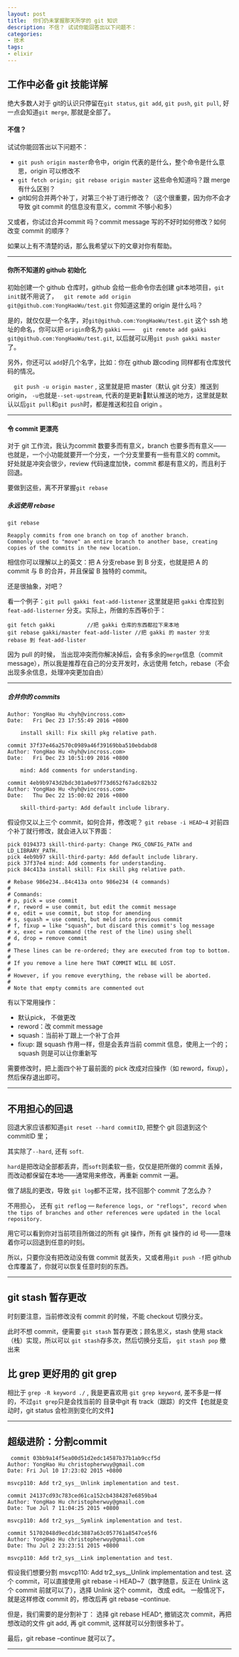 ```yaml
---
layout: post
title:  你们仍未掌握那天所学的 git 知识
description: 不信？ 试试你能回答出以下问题不：
categories:
- 技术
tags:
- elixir
---
```


## 工作中必备 git 技能详解

绝大多数人对于 git的认识只停留在`git status`, `git add`, `git push`, `git pull`, 好一点会知道`git merge`, 那就是全部了。

#### 不信？

试试你能回答出以下问题不：

- `git push origin master`命令中，origin 代表的是什么，整个命令是什么意思，origin 可以修改不
- `git fetch origin; git rebase origin master` 这些命令知道吗？跟 merge 有什么区别？
- git如何合并两个补丁，对第三个补丁进行修改？（这个很重要，因为你不会才导致 git commit 的信息没有意义，commit 不够小和多）



又或者，你试过合并commit 吗？commit message 写的不好时如何修改？如何改变 commit 的顺序？

如果以上有不清楚的话，那么我希望以下的文章对你有帮助。

---


#### 你所不知道的 github 初始化

初始创建一个 github 仓库时，github 会给一些命令你去创建 git本地项目，`git init`就不用说了，`  git remote add origin git@github.com:YongHaoWu/test.git` 你知道这里的 origin 是什么吗？

是的，就仅仅是一个名字，对`git@github.com:YongHaoWu/test.git` 这个 ssh 地址的命名，你可以把 `origin`命名为 `gakki` —— `  git remote add gakki git@github.com:YongHaoWu/test.git`, 以后就可以用`git push gakki master`了。

另外，你还可以 `add`好几个名字，比如：你在 github 跟coding 同样都有仓库放代码的情况。



`  git push -u origin master` , 这里就是把 master（默认 git 分支）推送到 origin， `-u`也就是`--set-upstream`, 代表的是更新默认推送的地方，这里就是默认以后`git pull`和`git push`时，都是推送和拉自 origin 。

---

#### 令 commit 更漂亮

对于 git 工作流，我认为commit 数要多而有意义，branch 也要多而有意义——也就是，一个小功能就要开一个分支，一个分支里要有一些有意义的 commit。 好处就是冲突会很少，review 代码速度加快，commit 都是有意义的，而且利于回退。

要做到这些，离不开掌握`git rebase`



##### 永远使用 rebase

```
git rebase

Reapply commits from one branch on top of another branch.
Commonly used to "move" an entire branch to another base, creating copies of the commits in the new location.
```

相信你可以理解以上的英文：把 A 分支rebase 到 B 分支，也就是把 A 的 commit 与 B 的合并，并且保留 B 独特的 commit。

还是很抽象，对吧？

看一个例子：`git pull gakki feat-add-listener` 这里就是把 `gakki` 仓库拉到 `feat-add-listerner`  分支。实际上，所做的东西等价于：

```
git fetch gakki          //把 gakki 仓库的东西都拉下来本地
git rebase gakki/master feat-add-lister //把 gakki 的 master 分支 rebase 到 feat-add-lister
```

 因为 pull 的时候， 当出现冲突而你解决掉后，会有多余的`merge`信息（commit message），所以我是推荐在自己的分支开发时，永远使用 fetch，rebase（不会出现多余信息，处理冲突更加自由）


---

##### 合并你的 commits

```bas
Author: YongHao Hu <hyh@vincross.com>
Date:   Fri Dec 23 17:55:49 2016 +0800

    install skill: Fix skill pkg relative path.

commit 37f37e46a2570c0989a46f39169bba510ebdabd8
Author: YongHao Hu <hyh@vincross.com>
Date:   Fri Dec 23 10:51:09 2016 +0800

    mind: Add comments for understanding.

commit 4eb9b9743d2bdc301a0e97f73d652f67adc82b32
Author: YongHao Hu <hyh@vincross.com>
Date:   Thu Dec 22 15:00:02 2016 +0800

    skill-third-party: Add default include library.
```

假设你又以上三个 commit，如何合并，修改呢？
`git rebase -i HEAD~4` 对前四个补丁就行修改，就会进入以下界面：

```
pick 0194373 skill-third-party: Change PKG_CONFIG_PATH and LD_LIBRARY_PATH.
pick 4eb9b97 skill-third-party: Add default include library.
pick 37f37e4 mind: Add comments for understanding.
pick 84c413a install skill: Fix skill pkg relative path.

# Rebase 986e234..84c413a onto 986e234 (4 commands)
#
# Commands:
# p, pick = use commit
# r, reword = use commit, but edit the commit message
# e, edit = use commit, but stop for amending
# s, squash = use commit, but meld into previous commit
# f, fixup = like "squash", but discard this commit's log message
# x, exec = run command (the rest of the line) using shell
# d, drop = remove commit
#
# These lines can be re-ordered; they are executed from top to bottom.
#
# If you remove a line here THAT COMMIT WILL BE LOST.
#
# However, if you remove everything, the rebase will be aborted.
#
# Note that empty commits are commented out
```

有以下常用操作：

- 默认pick， 不做更改
- reword：改 commit message
-  squash：当前补丁跟上一个补丁合并
- fixup: 跟 squash 作用一样，但是会丢弃当前 commit 信息，使用上一个的；squash 则是可以让你重新写

需要修改时，把上面四个补丁最前面的 pick 改成对应操作（如 reword，fixup），然后保存退出即可。

---

## 不用担心的回退

回退大家应该都知道`git reset --hard commitID`, 把整个 git 回退到这个 commitID 里；

其实除了`--hard`, 还有 `soft`. 

`hard`是把改动全部都丢弃，而`soft`则柔软一些，仅仅是把所做的 commit 丢掉，而改动都保留在本地——通常用来修改，再重新 commit 一遍。



做了胡乱的更改，导致 `git log`都不正常，找不回那个 commit 了怎么办？

不用担心， 还有 `git reflog` — `Reference logs, or "reflogs", record when the tips of branches and other references were updated in the local repository.`

用它可以看到你对当前项目所做过的所有 git 操作，所有 git 操作的 id 号——意味着你可以回退到任意的时刻。

所以，只要你没有把改动没有做 commit 就丢失，又或者用`git push -f`把 github 仓库覆盖了，你就可以恢复任意时刻的东西。

---

## git stash 暂存更改

时刻要注意，当前修改没有 commit 的时候，不能 checkout 切换分支。

此时不想 commit，便需要 `git stash` 暂存更改；顾名思义，stash 使用 stack（栈）实现，所以可以 `git stash`存多次，然后切换分支后， `git stash pop` 撤出来

## 比 grep 更好用的 git grep

相比于 `grep -R keyword ./` , 我是更喜欢用 `git grep keyword`, 差不多是一样的，不过`git grep`只是会找当前的 目录中git 有 track（跟踪）的文件【也就是变动时，git status 会检测到变化的文件】

---

## 超级进阶：分割commit

```
 commit 03bb9a14f5ea00d51d2edc14587b37b1ab9ccf5d
Author: YongHao Hu christopherwuy@gmail.com
Date: Fri Jul 10 17:23:02 2015 +0800

msvcp110: Add tr2_sys__Unlink implementation and test.

commit 24137cd93c783ced61ca152cb4384287e6859ba4
Author: YongHao Hu christopherwuy@gmail.com
Date: Tue Jul 7 11:04:25 2015 +0800

msvcp110: Add tr2_sys__Symlink implementation and test.

commit 51702048d9ecd1dc3887a63c057761a8547ce5f6
Author: YongHao Hu christopherwuy@gmail.com
Date: Thu Jul 2 23:23:51 2015 +0800

msvcp110: Add tr2_sys__Link implementation and test.

```

假设我们想要分割 msvcp110: Add tr2_sys__Unlink implementation and test. 这个 commit，可以直接使用
git rebase -i HEAD~7（数字随意，反正在 Unlink 这个 commit 前就可以了），选择 Unlink 这个 commit，
改成 edit。
一般情况下，就是这样修改 commit 的，修改后再 git rebase –continue.

但是，我们需要的是分割补丁：
选择 git rebase HEAD^, 撤销这次 commit，再把想改动的文件 git add, 再 git commit, 这样就可以分割很多补丁。

最后，git rebase –continue 就可以了。

---
